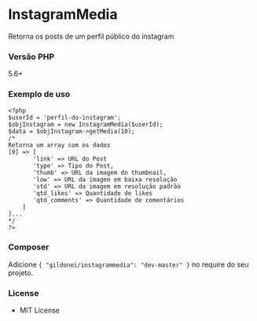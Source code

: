 # InstagramMedia
Retorna os posts de um perfil público do instagram

### Versão PHP
5.6+

### Exemplo de uso
```
<?php
$userId = 'perfil-do-instagram';
$objInstagram = new InstagramMedia($userId);
$data = $objInstagram->getMedia(10);
/* 
Retorna um array com os dados
[0] => [
       'link' => URL do Post
       'type' => Tipo do Post,
       'thumb' => URL da imagem do thumbnail,
       'low' => URL da imagem em baixa resolução
       'std' => URL da imagem em resolução padrão
       'qtd_likes' => Quantidade de likes
       'qtd_comments' => Quantidade de comentários
    ]
]...
*/
?>
```
### Composer

Adicione `{ "gildonei/instagrammedia": "dev-master" }` no require do seu projeto.

### License

* MIT License
